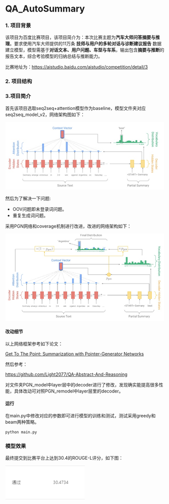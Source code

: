 # QA_AutoSummary


### 1. 项目背景

该项目为百度比赛项目，该项目简介为：本次比赛主题为**汽车大师问答摘要与推理**。要求使用汽车大师提供的11万条 **技师与用户的多轮对话与诊断建议报告** 数据建立模型，模型需基于**对话文本、用户问题、车型与车系**，输出包含**摘要与推断**的报告文本，综合考验模型的归纳总结与推断能力。

比赛地址为：https://aistudio.baidu.com/aistudio/competition/detail/3

### 2. 项目结构


### 3.项目简介

首先该项目选取seq2seq+attention模型作为baseline，模型文件夹对应seq2seq_model_v2，网络架构图如下：

![seq2seq+att](https://github.com/noobexplore/QA_AutoSummary/blob/master/img/Seq2Seq1.jpg)

然后为了解决一下问题:

- OOV问题即未登录词问题。
- 重复生成词问题。

采用PGN网络和coverage机制进行改进，改进的网络架构如下：

![PGN](https://github.com/noobexplore/QA_AutoSummary/blob/master/img/PGN1.jpg)

#### 改动细节

以上网络框架参考如下论文：

[Get To The Point: Summarization with Pointer-Generator Networks](https://arxiv.org/abs/1704.04368)

然后参考：

https://github.com/Light2077/QA-Abstract-And-Reasoning

对文件夹PGN_model中layer层中的decoder进行了修改，发现确实能提高很多性能，具体改动可对照PGN_remodel中layer层里的decoder。

#### 运行

在main.py中修改对应的参数即可进行模型的训练和测试，测试采用greedy和beam两种策略。

```python
python main.py
```

### 模型效果

最终提交到比赛平台上达到30.4的ROUGE-L评分，如下图：

![](https://github.com/noobexplore/QA_AutoSummary/blob/master/img/result1.png)
